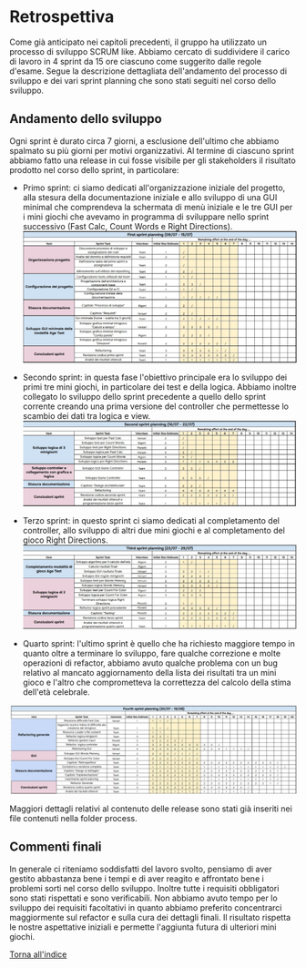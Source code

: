 # Retrospettiva
Come già anticipato nei capitoli precedenti, il gruppo ha utilizzato un processo di sviluppo SCRUM like. 
Abbiamo cercato di suddividere il carico di lavoro in 4 sprint da 15 ore ciascuno come suggerito dalle regole d'esame. 
Segue la descrizione dettagliata dell'andamento del processo di sviluppo e dei vari sprint planning che sono stati seguiti 
nel corso dello sviluppo. 

## Andamento dello sviluppo
Ogni sprint è durato circa 7 giorni, a esclusione dell'ultimo che abbiamo spalmato su più giorni per motivi organizzativi. 
Al termine di ciascuno sprint abbiamo fatto una release in cui fosse visibile per gli stakeholders il risultato prodotto 
nel corso dello sprint, in particolare: 
* Primo sprint: ci siamo dedicati all'organizzazione iniziale del progetto, alla stesura della documentazione iniziale e
allo sviluppo di una GUI minimal che comprendeva la schermata di menù iniziale e le tre GUI per i mini giochi che avevamo 
in programma di sviluppare nello sprint successivo (Fast Calc, Count Words e Right Directions).
![PrimoSprint](img/firstSprint.jpg)

* Secondo sprint: in questa fase l'obiettivo principale era lo sviluppo dei primi tre mini giochi, in particolare dei 
test e della logica. Abbiamo inoltre collegato lo sviluppo dello sprint precedente a quello dello sprint corrente creando 
una prima versione del controller che permettesse lo scambio dei dati tra logica e view.
![SecondoSprint](img/secondSprint.jpg)

* Terzo sprint: in questo sprint ci siamo dedicati al completamento del controller, allo sviluppo di altri due 
mini giochi e al completamento del gioco Right Directions.
![TerzoSprint](img/thirdSprint.jpg)

* Quarto sprint: l'ultimo sprint è quello che ha richiesto maggiore tempo in quanto oltre a terminare lo sviluppo, 
fare qualche correzione e molte operazioni di refactor, abbiamo avuto qualche problema con un bug relativo al mancato aggiornamento 
della lista dei risultati tra un mini gioco e l'altro che comprometteva la correttezza del calcolo della stima dell'età 
celebrale. 

![QuartoSprint](img/fourthSprint.png)

Maggiori dettagli relativi al contenuto delle release sono stati già inseriti nei file contenuti nella folder process. 

## Commenti finali
In generale ci riteniamo soddisfatti del lavoro svolto, pensiamo di aver gestito abbastanza bene i tempi e di aver reagito 
e affrontato bene i problemi sorti nel corso dello sviluppo. 
Inoltre tutte i requisiti obbligatori sono stati rispettati e sono verificabili. 
Non abbiamo avuto tempo per lo sviluppo dei requisiti facoltativi in quanto abbiamo preferito concentrarci maggiormente 
sul refactor e sulla cura dei dettagli finali. 
Il risultato rispetta le nostre aspettative iniziali e permette l'aggiunta futura di ulteriori mini giochi. 

[Torna all'indice](index.md)